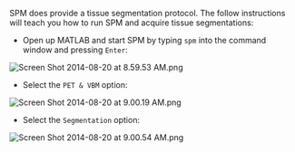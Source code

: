 SPM does provide a tissue segmentation protocol. The follow instructions will teach you how to run SPM and acquire tissue segmentations:

* Open up MATLAB and start SPM by typing `spm` into the command window and pressing `Enter`:

![Screen Shot 2014-08-20 at 8.59.53 AM.png](https://bitbucket.org/repo/pAjpdx/images/110745740-Screen%20Shot%202014-08-20%20at%208.59.53%20AM.png)

* Select the `PET & VBM` option:

![Screen Shot 2014-08-20 at 9.00.19 AM.png](https://bitbucket.org/repo/pAjpdx/images/1498431423-Screen%20Shot%202014-08-20%20at%209.00.19%20AM.png)

* Select the `Segmentation` option:

![Screen Shot 2014-08-20 at 9.00.54 AM.png](https://bitbucket.org/repo/pAjpdx/images/1239730559-Screen%20Shot%202014-08-20%20at%209.00.54%20AM.png)